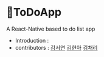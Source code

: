 # 📆ToDoApp
A React-Native based to do list app


- Introduction : 
- contributors : [김서연](https://github.com/flowersayo) [김현아](https://github.com/akimcse) [김채리](https://github.com/chaeri93)
